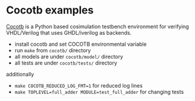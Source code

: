 # Cocotb examples

[Cocotb](https://github.com/potentialventures/cocotb) is a Python based cosimulation testbench environment for verifying VHDL/Verilog that uses GHDL/iverilog as backends.

- install cocotb and set COCOTB environmental variable
- run `make` from `cocotb/` directory
- all models are under `cocotb/model/` directory
- all tests are under `cocotb/tests/` directory

additionally

- `make COCOTB_REDUCED_LOG_FMT=1` for reduced log lines
- `make TOPLEVEL=full_adder MODULE=test_full_adder` for changing tests

